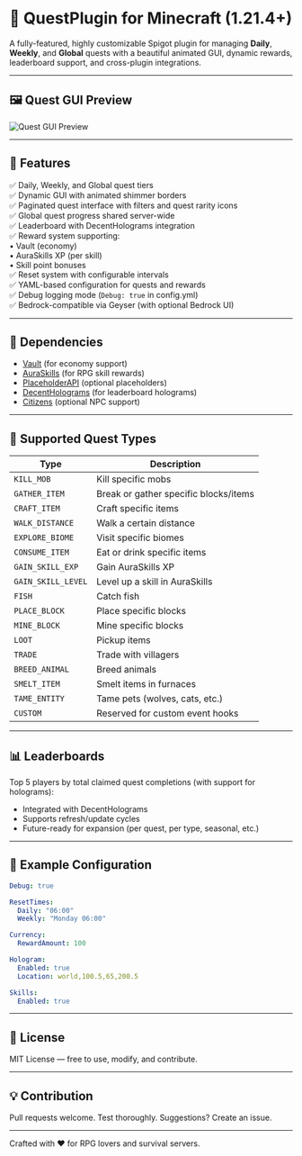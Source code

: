 # 🌟 QuestPlugin for Minecraft (1.21.4+)

A fully-featured, highly customizable Spigot plugin for managing **Daily**, **Weekly**, and **Global** quests with a beautiful animated GUI, dynamic rewards, leaderboard support, and cross-plugin integrations.

---

## 🖼️ Quest GUI Preview

![Quest GUI Preview](quest_gui_preview.gif)

---

## 🔧 Features

✅ Daily, Weekly, and Global quest tiers  
✅ Dynamic GUI with animated shimmer borders  
✅ Paginated quest interface with filters and quest rarity icons  
✅ Global quest progress shared server-wide  
✅ Leaderboard with DecentHolograms integration  
✅ Reward system supporting:  
• Vault (economy)  
• AuraSkills XP (per skill)  
• Skill point bonuses  
✅ Reset system with configurable intervals  
✅ YAML-based configuration for quests and rewards  
✅ Debug logging mode (`Debug: true` in config.yml)  
✅ Bedrock-compatible via Geyser (with optional Bedrock UI)

---

## 🧩 Dependencies

- [Vault](https://www.spigotmc.org/resources/vault.34315/) (for economy support)
- [AuraSkills](https://www.spigotmc.org/resources/auraskills.92541/) (for RPG skill rewards)
- [PlaceholderAPI](https://www.spigotmc.org/resources/placeholderapi.6245/) (optional placeholders)
- [DecentHolograms](https://www.spigotmc.org/resources/decentholograms.96927/) (for leaderboard holograms)
- [Citizens](https://www.spigotmc.org/resources/citizens.13811/) (optional NPC support)

---

## 🎯 Supported Quest Types

| Type            | Description                            |
|-----------------|----------------------------------------|
| `KILL_MOB`      | Kill specific mobs                     |
| `GATHER_ITEM`   | Break or gather specific blocks/items  |
| `CRAFT_ITEM`    | Craft specific items                   |
| `WALK_DISTANCE` | Walk a certain distance                |
| `EXPLORE_BIOME` | Visit specific biomes                  |
| `CONSUME_ITEM`  | Eat or drink specific items            |
| `GAIN_SKILL_EXP`| Gain AuraSkills XP                    |
| `GAIN_SKILL_LEVEL` | Level up a skill in AuraSkills     |
| `FISH`          | Catch fish                             |
| `PLACE_BLOCK`   | Place specific blocks                  |
| `MINE_BLOCK`    | Mine specific blocks                   |
| `LOOT`          | Pickup items                           |
| `TRADE`         | Trade with villagers                   |
| `BREED_ANIMAL`  | Breed animals                          |
| `SMELT_ITEM`    | Smelt items in furnaces                |
| `TAME_ENTITY`   | Tame pets (wolves, cats, etc.)         |
| `CUSTOM`        | Reserved for custom event hooks        |

---

## 📊 Leaderboards

Top 5 players by total claimed quest completions (with support for holograms):  
- Integrated with DecentHolograms  
- Supports refresh/update cycles  
- Future-ready for expansion (per quest, per type, seasonal, etc.)

---

## 📁 Example Configuration

```yaml
Debug: true

ResetTimes:
  Daily: "06:00"
  Weekly: "Monday 06:00"

Currency:
  RewardAmount: 100

Hologram:
  Enabled: true
  Location: world,100.5,65,200.5

Skills:
  Enabled: true
```

---

## 📜 License

MIT License — free to use, modify, and contribute.

---

## 💡 Contribution

Pull requests welcome. Test thoroughly. Suggestions? Create an issue.

---

Crafted with ❤️ for RPG lovers and survival servers.
